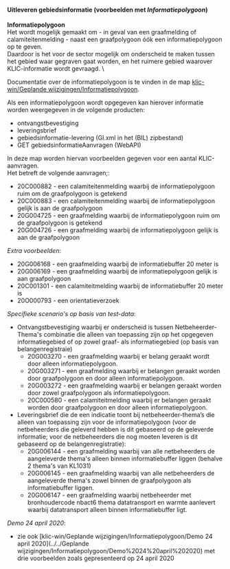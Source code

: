 #### Uitleveren gebiedsinformatie (voorbeelden met _Informatiepolygoon_)

**Informatiepolygoon**  \
Het wordt mogelijk gemaakt om - in geval van een graafmelding of calamiteitenmelding - naast een graafpolygoon óók een informatiepolygoon op te geven.  \
Daardoor is het voor de sector mogelijk om onderscheid te maken tussen het gebied waar gegraven gaat worden, en het ruimere gebied waarover KLIC-informatie wordt gevraagd.  \

Documentatie over de informatiepolygoon is te vinden in de map [klic-win/Geplande wijzigingen/Informatiepolygoon](https://github.com/kadaster/klic-win/tree/master/Geplande%20wijzigingen/Informatiepolygoon).

Als een informatiepolygoon wordt opgegeven kan hierover informatie worden weergegeven in de volgende producten:
- ontvangstbevestiging
- leveringsbrief
- gebiedsinformatie-levering (GI.xml in het (BIL) zipbestand)
- GET gebiedsinformatieAanvragen (WebAPI)

In deze map worden hiervan voorbeelden gegeven voor een aantal KLIC-aanvragen.  \
Het betreft de volgende aanvragen;:
- 20C000882 - een calamiteitenmelding waarbij de informatiepolygoon ruim om de graafpolygoon is getekend
- 20C000883 - een calamiteitenmelding waarbij de informatiepolygoon gelijk is aan de graafpolygoon
- 20G004725 - een graafmelding waarbij de informatiepolygoon ruim om de graafpolygoon is getekend
- 20G004726 - een graafmelding waarbij de informatiepolygoon gelijk is aan de graafpolygoon


*Extra voorbeelden*:
- 20G006168 - een graafmelding waarbij de informatiebuffer 20 meter is
- 20G006169 - een graafmelding waarbij de informatiepolygoon gelijk is aan graafpolygoon
- 20C001301 - een calamiteitmelding waarbij de informatiebuffer 20 meter is
- 20O000793 - een orientatieverzoek

*Specifieke scenario's op basis van test-data*:
- Ontvangstbevestiging waarbij er onderscheid is tussen Netbeheerder-Thema's combinatie die alleen van toepassing zijn op het opgegeven informatiegebied of op zowel graaf- als informatiegebied (op basis van belangenregistraie)
  - 20G003270 - een graafmelding waarbij er belang geraakt wordt door alleen informatiepolygoon.
  - 20G003271 - een graafmelding waarbij er belangen geraakt worden door graafpolygoon en door alleen informatiepolygoon.
  - 20G003272 - een graafmelding waarbij er belangen geraakt worden door zowel graafpolygoon als informatiepolygoon.
  - 20C000580 - een calamiteitmelding waarbij er belangen geraakt worden door graafpolygoon en door alleen informatiepolygoon.
- Leveringsbrief die de een indicatie toont bij netbeheerder-thema’s die alleen van toepassing zijn voor de informatiepolygoon (voor de netbeheerders die geleverd hebben is dit gebaseerd op de geleverde informatie; voor de netbeheerders die nog moeten leveren is dit gebaseerd op de belangenregistratie):
  - 20G006144 - een graafmelding waarbij van alle netbeheerders de aangeleverde thema's alleen binnen informatiebuffer liggen (behalve 2 thema's van KL1031)
  - 20G006145 - een graafmelding waarbij van alle netbeheerders de aangeleverde thema's zowel binnen de graafpolygoon als informatiebuffer liggen.
  - 20G006147 - een graafmelding waarbij netbeheerder met bronhoudercode nbact6 thema datatransport en warmte aanlevert waarbij datatransport alleen binnen informatiebuffer ligt.

*Demo 24 april 2020*:
- zie ook [klic-win/Geplande wijzigingen/Informatiepolygoon/Demo 24 april 2020](../../Geplande wijzigingen/Informatiepolygoon/Demo%2024%20april%202020) met drie voorbeelden zoals gepresenteerd op 24 april 2020

